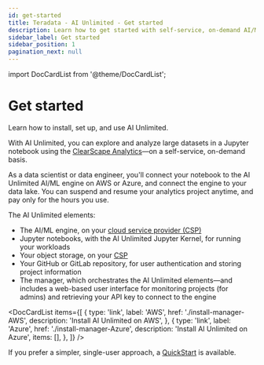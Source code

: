 ```yaml
---
id: get-started
title: Teradata - AI Unlimited - Get started
description: Learn how to get started with self-service, on-demand AI/ML engine.
sidebar_label: Get started
sidebar_position: 1
pagination_next: null
---
```


import DocCardList from '@theme/DocCardList';

# Get started

Learn how to install, set up, and use AI Unlimited. 

With AI Unlimited, you can explore and analyze large datasets in a Jupyter notebook using the [ClearScape Analytics](https://www.teradata.com/platform/clearscape-analytics)&mdash;on a self-service, on-demand basis. 

As a data scientist or data engineer, you'll connect your notebook to the AI Unlimited AI/ML engine on AWS or Azure, and connect the engine to your data lake. You can suspend and resume your analytics project anytime, and pay only for the hours you use.

The AI Unlimited elements:
- The AI/ML engine, on your [cloud service provider (CSP)](/docs/glossary.md#glo-csp)
- Jupyter notebooks, with the AI Unlimited Jupyter Kernel, for running your workloads
- Your object storage, on your [CSP](/docs/glossary.md#glo-csp)
- Your GitHub or GitLab repository, for user authentication and storing project information
- The manager, which orchestrates the AI Unlimited elements&mdash;and includes a web-based user interface for monitoring projects (for admins) and retrieving your API key to connect to the engine

<DocCardList items={[
  {
    type: 'link',
    label: 'AWS',
    href: './install-manager-AWS',
    description: 'Install AI Unlimited on AWS',
  },
  {
    type: 'link',
    label: 'Azure',
    href: './install-manager-Azure',
    description: 'Install AI Unlimited on Azure',
    items: [],
  },
]} />

If you prefer a simpler, single-user approach, a [QuickStart](/docs/advanced/quickstart) is available.





